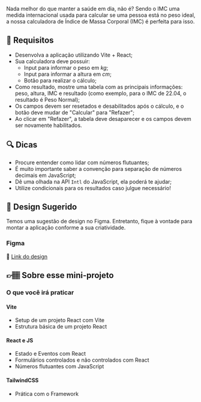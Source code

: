 Nada melhor do que manter a saúde em dia, não é? Sendo o IMC uma medida internacional usada para calcular se uma pessoa está no peso ideal, a nossa calculadora de Índice de Massa Corporal (IMC) é perfeita para isso.

## 🔨 Requisitos

- Desenvolva a aplicação utilizando Vite + React;
- Sua calculadora deve possuir:
  - Input para informar o peso em *kg*;
  - Input para informar a altura em *cm*;
  - Botão para realizar o cálculo;
- Como resultado, mostre uma tabela com as principais informações: peso, altura, IMC e resultado (como exemplo, para o IMC de 22.04, o resultado é Peso Normal);
- Os campos devem ser resetados e desabilitados após o cálculo, e o botão deve mudar de "Calcular" para "Refazer";
- Ao clicar em "Refazer", a tabela deve desaparecer e os campos devem ser novamente habilitados.

## 🔍 Dicas

- Procure entender como lidar com números flutuantes;
- É muito importante saber a convenção para separação de números decimais em JavaScript;
- Dê uma olhada na API `Intl` do JavaScript, ela poderá te ajudar;
- Utilize condicionais para os resultados caso julgue necessário!

## 🎨 Design Sugerido

Temos uma sugestão de design no Figma. Entretanto, fique à vontade para montar a aplicação conforme a sua criatividade.

### Figma

🔗 [Link do design](https://www.figma.com/community/file/1314580663583006642/mini-projeto-calculadora-de-imc)

## 👉🏽 Sobre esse mini-projeto

### O que você irá praticar

#### Vite

- Setup de um projeto React com Vite
- Estrutura básica de um projeto React

#### React e JS

- Estado e Eventos com React
- Formulários controlados e não controlados com React
- Números flutuantes com JavaScript

#### TailwindCSS

- Prática com o Framework